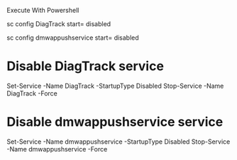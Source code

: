 Execute With Powershell 

sc config DiagTrack start= disabled

sc config dmwappushservice start= disabled
# Disable DiagTrack service
Set-Service -Name DiagTrack -StartupType Disabled
Stop-Service -Name DiagTrack -Force

# Disable dmwappushservice service
Set-Service -Name dmwappushservice -StartupType Disabled
Stop-Service -Name dmwappushservice -Force
